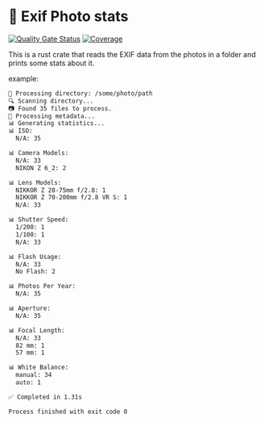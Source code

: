 # 🦀 Exif Photo stats

[![Quality Gate Status](https://sonarcloud.io/api/project_badges/measure?project=anyulled_photo-statistics&metric=alert_status)](https://sonarcloud.io/summary/new_code?id=anyulled_photo-statistics)
[![Coverage](https://sonarcloud.io/api/project_badges/measure?project=anyulled_photo-statistics&metric=coverage)](https://sonarcloud.io/summary/new_code?id=anyulled_photo-statistics)

This is a rust crate that reads the EXIF data from the photos in a folder and prints some stats about it.

example:

```bash
📂 Processing directory: /some/photo/path
🔍 Scanning directory...
📷 Found 35 files to process.
🚀 Processing metadata...
📊 Generating statistics...
📊 ISO:
  N/A: 35

📊 Camera Models:
  N/A: 33
  NIKON Z 6_2: 2

📊 Lens Models:
  NIKKOR Z 28-75mm f/2.8: 1
  NIKKOR Z 70-200mm f/2.8 VR S: 1
  N/A: 33

📊 Shutter Speed:
  1/200: 1
  1/100: 1
  N/A: 33

📊 Flash Usage:
  N/A: 33
  No Flash: 2

📊 Photos Per Year:
  N/A: 35

📊 Aperture:
  N/A: 35

📊 Focal Length:
  N/A: 33
  82 mm: 1
  57 mm: 1

📊 White Balance:
  manual: 34
  auto: 1

✅ Completed in 1.31s

Process finished with exit code 0

```

